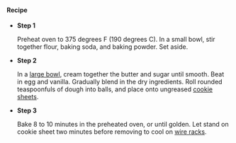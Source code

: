 #### Recipe

- **Step 1**

  Preheat oven to 375 degrees F (190 degrees C). In a small bowl, stir together flour, baking soda, and baking powder. Set aside.

- **Step 2**

  In a [large bowl](https://shop-links.co/1705196202429806961), cream together the butter and sugar until smooth. Beat in egg and vanilla. Gradually blend in the dry ingredients. Roll rounded teaspoonfuls of dough into balls, and place onto ungreased [cookie sheets](https://surlatable.aiy7.net/eLnLQ).

- **Step 3**

  Bake 8 to 10 minutes in the preheated oven, or until golden. Let stand on cookie sheet two minutes before removing to cool on [wire racks](https://www.anrdoezrs.net/links/9178737/type/dlg/sid/AREasySugarCookieslfakhrySugRec9870199708I/https://www.anrdoezrs.net/links/9178737/type/dlg/sid/ARRecipesOptimizationSugarCookies1020/https://www.wayfair.com/kitchen-tabletop/pdp/nordic-ware-oven-safe-nonstick-baking-and-cooling-grid-mbzi1021.html).
